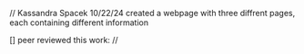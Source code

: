 //
Kassandra Spacek
10/22/24
created a webpage with three diffrent pages, each containing different information

[] peer reviewed this work:
//

